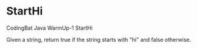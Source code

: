 # StartHi
CodingBat Java WarmUp-1 StartHi

Given a string, return true if the string starts with "hi" and false otherwise.
